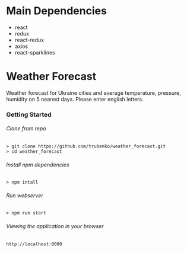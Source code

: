 # Main Dependencies

- react
- redux
- react-redux
- axios
- react-sparklines


# Weather Forecast
Weather forecast for Ukraine cities and average temperature, pressure, humidity on 5 nearest days.
Please enter english letters.

### Getting Started

###### Clone from repo
```
> git clone https://github.com/trubenko/weather_forecast.git
> cd weather_forecast
```

###### Install npm dependencies
```
> npm intall
```

###### Run webserver
```
> npm run start
```

###### Viewing the application in your browser
`http://localhost:8000`